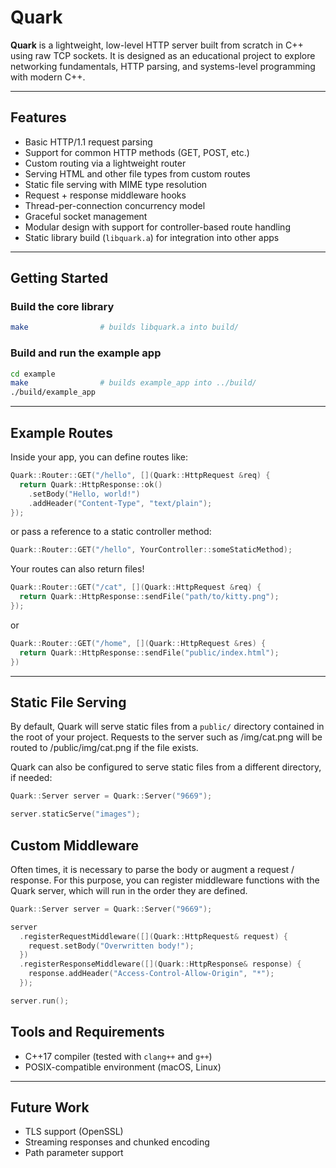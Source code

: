 # Quark

**Quark** is a lightweight, low-level HTTP server built from scratch in C++ using raw TCP sockets. It is designed as an educational project to explore networking fundamentals, HTTP parsing, and systems-level programming with modern C++.

---

## Features

- Basic HTTP/1.1 request parsing
- Support for common HTTP methods (GET, POST, etc.)
- Custom routing via a lightweight router
- Serving HTML and other file types from custom routes
- Static file serving with MIME type resolution
- Request + response middleware hooks
- Thread-per-connection concurrency model
- Graceful socket management
- Modular design with support for controller-based route handling
- Static library build (`libquark.a`) for integration into other apps

---

## Getting Started

### Build the core library

```bash
make                # builds libquark.a into build/
```

### Build and run the example app

```bash
cd example
make                # builds example_app into ../build/
./build/example_app
```

---

## Example Routes

Inside your app, you can define routes like:

```cpp
Quark::Router::GET("/hello", [](Quark::HttpRequest &req) {
  return Quark::HttpResponse::ok()
    .setBody("Hello, world!")
    .addHeader("Content-Type", "text/plain");
});
```

or pass a reference to a static controller method:

```cpp
Quark::Router::GET("/hello", YourController::someStaticMethod);
```

Your routes can also return files!

```cpp
Quark::Router::GET("/cat", [](Quark::HttpRequest &req) {
  return Quark::HttpResponse::sendFile("path/to/kitty.png");
});
```

or

```cpp
Quark::Router::GET("/home", [](Quark::HttpRequest &res) {
  return Quark::HttpResponse::sendFile("public/index.html");
})
```

---

## Static File Serving

By default, Quark will serve static files from a `public/` directory contained
in the root of your project. Requests to the server such as /img/cat.png
will be routed to /public/img/cat.png if the file exists.

Quark can also be configured to serve static files from a different directory, if needed:

```cpp
Quark::Server server = Quark::Server("9669");

server.staticServe("images");
```

## Custom Middleware

Often times, it is necessary to parse the body or augment a request / response. For this purpose,
you can register middleware functions with the Quark server, which will run in the order they are
defined.

```cpp
Quark::Server server = Quark::Server("9669");

server
  .registerRequestMiddleware([](Quark::HttpRequest& request) {
    request.setBody("Overwritten body!");
  })
  .registerResponseMiddleware([](Quark::HttpResponse& response) {
    response.addHeader("Access-Control-Allow-Origin", "*");
  });

server.run();
```

## Tools and Requirements

- C++17 compiler (tested with `clang++` and `g++`)
- POSIX-compatible environment (macOS, Linux)

---

## Future Work

- TLS support (OpenSSL)
- Streaming responses and chunked encoding
- Path parameter support
